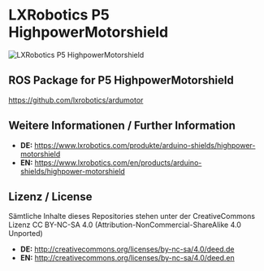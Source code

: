 LXRobotics P5 HighpowerMotorshield
==================================

![LXRobotics P5 HighpowerMotorshield](https://www.lxrobotics.com/wp-content/uploads/mz_af_p5_side_small.jpg)

## ROS Package for P5 HighpowerMotorshield
https://github.com/lxrobotics/ardumotor

## Weitere Informationen / Further Information

* **DE:** https://www.lxrobotics.com/produkte/arduino-shields/highpower-motorshield
* **EN:** https://www.lxrobotics.com/en/products/arduino-shields/highpower-motorshield

## Lizenz / License
Sämtliche Inhalte dieses Repositories stehen unter der CreativeCommons Lizenz CC BY-NC-SA 4.0 (Attribution-NonCommercial-ShareAlike 4.0 Unported)

* **DE:** http://creativecommons.org/licenses/by-nc-sa/4.0/deed.de
* **EN:** http://creativecommons.org/licenses/by-nc-sa/4.0/deed.en
